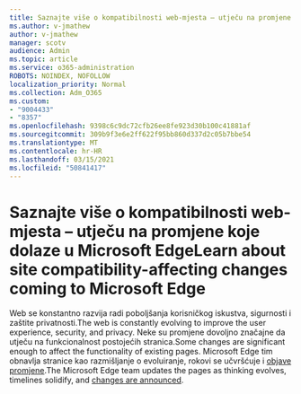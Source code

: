 ```yaml
---
title: Saznajte više o kompatibilnosti web-mjesta – utječu na promjene koje dolaze u Microsoft Edge
ms.author: v-jmathew
author: v-jmathew
manager: scotv
audience: Admin
ms.topic: article
ms.service: o365-administration
ROBOTS: NOINDEX, NOFOLLOW
localization_priority: Normal
ms.collection: Adm_O365
ms.custom:
- "9004433"
- "8357"
ms.openlocfilehash: 9398c6c9dc72cfb26ee8fe923d30b100c41881af
ms.sourcegitcommit: 309b9f3e6e2ff622f95bb860d337d2c05b7bbe54
ms.translationtype: MT
ms.contentlocale: hr-HR
ms.lasthandoff: 03/15/2021
ms.locfileid: "50841417"
---
```

# <a name="learn-about-site-compatibility-affecting-changes-coming-to-microsoft-edge"></a><span data-ttu-id="6d938-102">Saznajte više o kompatibilnosti web-mjesta – utječu na promjene koje dolaze u Microsoft Edge</span><span class="sxs-lookup"><span data-stu-id="6d938-102">Learn about site compatibility-affecting changes coming to Microsoft Edge</span></span>

<span data-ttu-id="6d938-103">Web se konstantno razvija radi poboljšanja korisničkog iskustva, sigurnosti i zaštite privatnosti.</span><span class="sxs-lookup"><span data-stu-id="6d938-103">The web is constantly evolving to improve the user experience, security, and privacy.</span></span> <span data-ttu-id="6d938-104">Neke su promjene dovoljno značajne da utječu na funkcionalnost postojećih stranica.</span><span class="sxs-lookup"><span data-stu-id="6d938-104">Some changes are significant enough to affect the functionality of existing pages.</span></span> <span data-ttu-id="6d938-105">Microsoft Edge tim obnavlja stranice kao razmišljanje o evoluiranje, rokovi se učvršćuje i [objave promjene](https://go.microsoft.com/fwlink/?linkid=2135534).</span><span class="sxs-lookup"><span data-stu-id="6d938-105">The Microsoft Edge team updates the pages as thinking evolves, timelines solidify, and [changes are announced](https://go.microsoft.com/fwlink/?linkid=2135534).</span></span>
